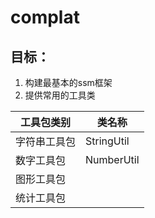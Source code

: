 # complat
## 目标：
1. 构建最基本的ssm框架
2. 提供常用的工具类

工具包类别 | 类名称
---|---
字符串工具包 | StringUtil
数字工具包 | NumberUtil 
图形工具包| 
统计工具包|

